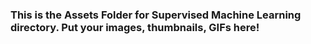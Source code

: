 ### This is the Assets Folder for Supervised Machine Learning directory. Put your images, thumbnails, GIFs here!
